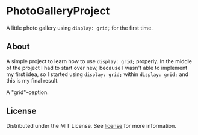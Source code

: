 # PhotoGalleryProject

A little photo gallery using `display: grid;` for the first time.

## About

A simple project to learn how to use `display: grid;` properly.
In the middle of the project I had to start over new, because I wasn't able to implement my first idea, so I started using `display: grid;` within `display: grid;` and this is my final result. 

A "grid"-ception.

## License

Distributed under the MIT License. See [license](LICENSE) for more information.